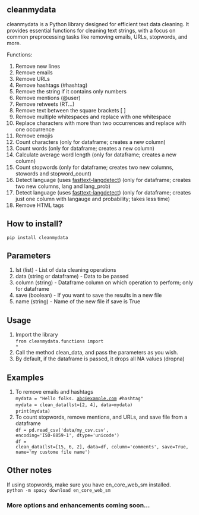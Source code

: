 ## cleanmydata

cleanmydata is a Python library designed for efficient text data cleaning. It provides essential functions for cleaning text strings, with a focus on common preprocessing tasks like removing emails, URLs, stopwords, and more.

Functions:
1) Remove new lines
2) Remove emails
3) Remove URLs 
4) Remove hashtags (#hashtag)
5) Remove the string if it contains only numbers
6) Remove mentions (@user)
7) Remove retweets (RT...)
8) Remove text between the square brackets [ ]
9) Remove multiple whitespaces and replace with one whitespace 
10) Replace characters with more than two occurrences and replace with one occurrence
11) Remove emojis
12) Count characters (only for dataframe; creates a new column)
13) Count words (only for dataframe; creates a new column)
14) Calculate average word length (only for dataframe; creates a new column)
15) Count stopwords (only for dataframe; creates two new columns, stowords and stopword_count)
16) Detect language (uses <a href="https://pypi.org/project/fasttext-langdetect/">fasttext-langdetect</a>) (only for dataframe; creates two new columns, lang and lang_prob)
17) Detect language (uses <a href="https://pypi.org/project/fasttext-langdetect/">fasttext-langdetect</a>) (only for dataframe; creates just one column with langauge and probability; takes less time)
18) Remove HTML tags


## How to install?
<code>pip install cleanmydata</code>


## Parameters
<ol>
   <li>lst (list) - List of data cleaning operations</li>
   <li>data (string or dataframe) - Data to be passed</li>
   <li>column (string) - Dataframe column on which operation to perform; only for dataframe</li>
   <li>save (boolean) - If you want to save the results in a new file</li>
   <li>name (string) - Name of the new file if save is True</li>
</ol>

## Usage
1) Import the library
   <br><code>from cleanmydata.functions import *</code>
2) Call the method clean_data, and pass the parameters as you wish.
3) By default, if the dataframe is passed, it drops all NA values (dropna)

## Examples
1) To remove emails and hashtags<br>
   <code>mydata = "Hello folks. abc@example.com #hashtag"</code>
   <br>
   <code>mydata = clean_data(lst=[2, 4], data=mydata)</code>
   <br>
   <code>print(mydata)</code>
2) To count stopwords, remove mentions, and URLs, and save file from a dataframe<br>
   <code>df = pd.read_csv('data/my_csv.csv', encoding='ISO-8859-1', dtype='unicode')</code>
   <br>
   <code>df = clean_data(lst=[15, 6, 2], data=df, column='comments', save=True, name='my custome file name')</code>


## Other notes
If using stopwords, make sure you have en_core_web_sm installed. <br>
<code>python -m spacy download en_core_web_sm</code>


### More options and enhancements coming soon...